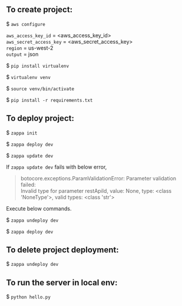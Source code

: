 ## To create project:
$ `aws configure`

`aws_access_key_id` = <aws_access_key_id><br>
`aws_secret_access_key` = <aws_secret_access_key><br>
`region` = us-west-2<br>
`output` = json

$ `pip install virtualenv`

$ `virtualenv venv`

$ `source venv/bin/activate`

$ `pip install -r requirements.txt`

## To deploy project:

$ `zappa init`

$ `zappa deploy dev`

$ `zappa update dev`

If `zappa update dev` fails with below error,

> botocore.exceptions.ParamValidationError: Parameter validation failed:<br>
> Invalid type for parameter restApiId, value: None, type: <class 'NoneType'>, valid types: <class 'str'>

Execute below commands.

$ `zappa undeploy dev`

$ `zappa deploy dev`

## To delete project deployment:

$ `zappa undeploy dev`

## To run the server in local env:

$ `python hello.py`


